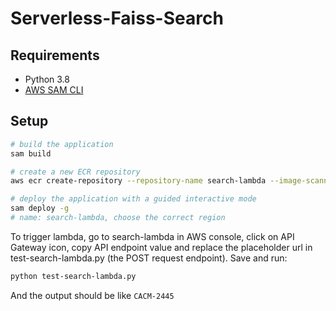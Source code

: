 # Serverless-Faiss-Search

## Requirements
- Python 3.8
- [AWS SAM CLI](https://docs.aws.amazon.com/serverless-application-model/latest/developerguide/serverless-sam-cli-install.html)

## Setup

```bash
# build the application
sam build

# create a new ECR repository
aws ecr create-repository --repository-name search-lambda --image-scanning-configuration scanOnPush=true --image-tag-mutability MUTABLE

# deploy the application with a guided interactive mode
sam deploy -g
# name: search-lambda, choose the correct region
```

To trigger lambda, go to search-lambda in AWS console, click on API Gateway icon, copy API endpoint value and replace the placeholder url in test-search-lambda.py (the POST request endpoint). Save and run:

```bash
python test-search-lambda.py
```

And the output should be like `CACM-2445`
